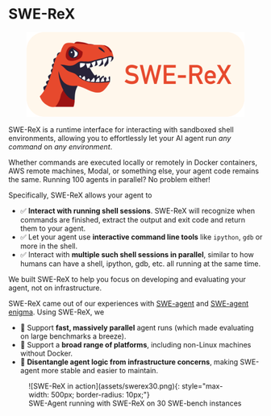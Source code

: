 # SWE-ReX

<div style="text-align:center">
    <img src="assets/swe-rex-logo.png" alt="SWE-ReX" style="height: 12em"/>
</div>

SWE-ReX is a runtime interface for interacting with sandboxed shell environments, allowing you to effortlessly let your AI agent run *any command* on *any environment*.

Whether commands are executed locally or remotely in Docker containers, AWS remote machines, Modal, or something else, your agent code remains the same.
Running 100 agents in parallel? No problem either!

Specifically, SWE-ReX allows your agent to

* ✅ **Interact with running shell sessions**. SWE-ReX will recognize when commands are finished, extract the output and exit code and return them to your agent.
* ✅ Let your agent use **interactive command line tools** like `ipython`, `gdb` or more in the shell.
* ✅ Interact with **multiple such shell sessions in parallel**, similar to how humans can have a shell, ipython, gdb, etc. all running at the same time.

We built SWE-ReX to help you focus on developing and evaluating your agent, not on infrastructure.

SWE-ReX came out of our experiences with [SWE-agent][] and [SWE-agent enigma][enigma].
Using SWE-ReX, we

* 🦖 Support **fast, massively parallel** agent runs (which made evaluating on large benchmarks a breeze).
* 🦖 Support a **broad range of platforms**, including non-Linux machines without Docker.
* 🦖 **Disentangle agent logic from infrastructure concerns**, making SWE-agent more stable and easier to maintain.

<figure markdown="span">
![SWE-ReX in action](assets/swerex30.png){: style="max-width: 500px; border-radius: 10px;"}
<figcaption>SWE-Agent running with SWE-ReX on 30 SWE-bench instances</figcaption>
</figure>


[SWE-agent]: https://swe-agent.com
[enigma]: https://enigma-agent.com